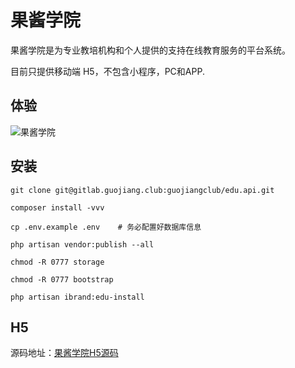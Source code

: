 # 果酱学院

果酱学院是为专业教培机构和个人提供的支持在线教育服务的平台系统。

目前只提供移动端 H5，不包含小程序，PC和APP.

## 体验

![果酱学院](https://iyoyo.oss-cn-hangzhou.aliyuncs.com/post/miniprogramcode/edu.qrcode.png)

## 安装

```
git clone git@gitlab.guojiang.club:guojiangclub/edu.api.git

composer install -vvv

cp .env.example .env    # 务必配置好数据库信息

php artisan vendor:publish --all

chmod -R 0777 storage

chmod -R 0777 bootstrap
 
php artisan ibrand:edu-install
```

## H5

源码地址：[果酱学院H5源码](http://gitlab.guojiang.club:8090/guojiangclub/edu.h5)